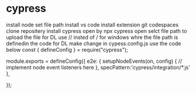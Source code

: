# cypress
install node
set file path
install vs code
install extension git codespaces
clone repositery
install cypress
open by npx cypress open
selct file path to upload the file for DL
use // insted of / for windows whre the file path is definedin the code for DL
make change in cypess.config.js use the code below
const { defineConfig } = require("cypress");

module.exports = defineConfig({
  e2e: {
    setupNodeEvents(on, config) {
      // implement node event listeners here
    },
    specPattern:'cypress/integration/*.js'
  },
  
});

